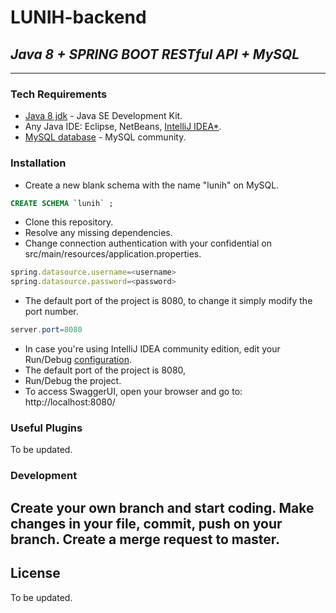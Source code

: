 # LUNIH-backend
## _Java 8 + SPRING BOOT RESTful API + MySQL_

---

### Tech Requirements

- [Java 8 jdk](https://www.oracle.com/java/technologies/javase/javase8-archive-downloads.html) - Java SE Development Kit.
- Any Java IDE: Eclipse, NetBeans, [IntelliJ IDEA*](https://www.jetbrains.com/idea/download).
- [MySQL database](https://dev.mysql.com/downloads/) - MySQL community.

### Installation

- Create a new blank schema with the name "lunih" on MySQL.
```sql
CREATE SCHEMA `lunih` ;
```

- Clone this repository.
- Resolve any missing dependencies.
- Change connection authentication with your confidential on src/main/resources/application.properties.
```javascript
spring.datasource.username=<username>
spring.datasource.password=<password>
```

- The default port of the project is 8080, to change it simply modify the port number.
```java
server.port=8080
```
- In case you're using IntelliJ IDEA community edition, edit your Run/Debug [configuration](https://stackoverflow.com/a/72956557).
- The default port of the project is 8080, 
- Run/Debug the project.
- To access SwaggerUI, open your browser and go to: http://localhost:8080/

### Useful Plugins
To be updated.

### Development
Create your own branch and start coding.
Make changes in your file, commit, push on your branch.
Create a merge request to master.
---
## License
To be updated.
